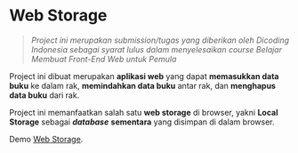 # **Web Storage**

> *Project ini merupakan submission/tugas yang diberikan oleh Dicoding Indonesia sebagai syarat lulus dalam menyelesaikan course Belajar Membuat Front-End Web untuk Pemula*

Project ini dibuat merupakan **aplikasi web** yang dapat **memasukkan data buku** ke dalam rak, **memindahkan data buku** antar rak, dan **menghapus data buku** dari rak.

Project ini memanfaatkan salah satu **web storage** di browser, yakni **Local Storage** sebagai ***database*** **sementara** yang disimpan di dalam browser.

Demo [Web Storage](dicoding-web-storage.github.io).
